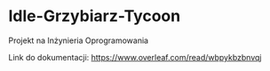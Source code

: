 # Idle-Grzybiarz-Tycoon
Projekt na Inżynieria Oprogramowania

Link do dokumentacji: https://www.overleaf.com/read/wbpykbzbnvqj

